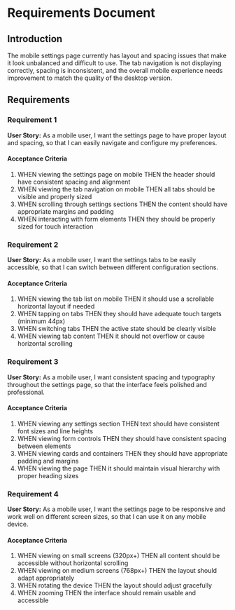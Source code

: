 # Requirements Document

## Introduction

The mobile settings page currently has layout and spacing issues that make it look unbalanced and difficult to use. The tab navigation is not displaying correctly, spacing is inconsistent, and the overall mobile experience needs improvement to match the quality of the desktop version.

## Requirements

### Requirement 1

**User Story:** As a mobile user, I want the settings page to have proper layout and spacing, so that I can easily navigate and configure my preferences.

#### Acceptance Criteria

1. WHEN viewing the settings page on mobile THEN the header should have consistent spacing and alignment
2. WHEN viewing the tab navigation on mobile THEN all tabs should be visible and properly sized
3. WHEN scrolling through settings sections THEN the content should have appropriate margins and padding
4. WHEN interacting with form elements THEN they should be properly sized for touch interaction

### Requirement 2

**User Story:** As a mobile user, I want the settings tabs to be easily accessible, so that I can switch between different configuration sections.

#### Acceptance Criteria

1. WHEN viewing the tab list on mobile THEN it should use a scrollable horizontal layout if needed
2. WHEN tapping on tabs THEN they should have adequate touch targets (minimum 44px)
3. WHEN switching tabs THEN the active state should be clearly visible
4. WHEN viewing tab content THEN it should not overflow or cause horizontal scrolling

### Requirement 3

**User Story:** As a mobile user, I want consistent spacing and typography throughout the settings page, so that the interface feels polished and professional.

#### Acceptance Criteria

1. WHEN viewing any settings section THEN text should have consistent font sizes and line heights
2. WHEN viewing form controls THEN they should have consistent spacing between elements
3. WHEN viewing cards and containers THEN they should have appropriate padding and margins
4. WHEN viewing the page THEN it should maintain visual hierarchy with proper heading sizes

### Requirement 4

**User Story:** As a mobile user, I want the settings page to be responsive and work well on different screen sizes, so that I can use it on any mobile device.

#### Acceptance Criteria

1. WHEN viewing on small screens (320px+) THEN all content should be accessible without horizontal scrolling
2. WHEN viewing on medium screens (768px+) THEN the layout should adapt appropriately
3. WHEN rotating the device THEN the layout should adjust gracefully
4. WHEN zooming THEN the interface should remain usable and accessible